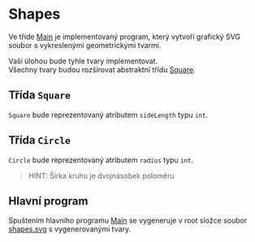 # Shapes

Ve tříde [Main](src/main/Main.java) je implementovaný program, který vytvoří grafický SVG soubor s vykreslenými geometrickými tvarmi.

Vaší úlohou bude tyhle tvary implementovat.\
Všechny tvary budou rozširovat abstraktní třídu [Square](src/main/shapes/Shape.java).

## Třída `Square`
`Square` bude reprezentovaný atributem `sideLength` typu `int`.

## Třída `Circle`
`Circle` bude reprezentovaný atributem `radius` typu `int`.

> HINT: Šírka kruhu je dvojnásobek poloměru

## Hlavní program
Spuštením hlavního programu [Main](src/main/Main.java) se vygeneruje v root složce soubor
[shapes.svg](../shapes.svg) s vygenerovanými tvary.
